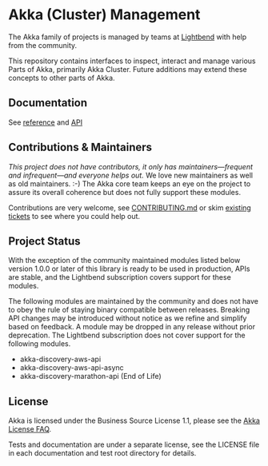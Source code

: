 # Akka (Cluster) Management

The Akka family of projects is managed by teams at [Lightbend](https://lightbend.com/) with help from the community.

This repository contains interfaces to inspect, interact and manage various Parts of Akka, primarily Akka Cluster.
Future additions may extend these concepts to other parts of Akka.

Documentation
-------------

See [reference](https://doc.akka.io/libraries/akka-management/current/) and [API](https://doc.akka.io/api/akka-management/current/akka/management/index.html)

Contributions & Maintainers
---------------------------

*This project does not have contributors, it only has maintainers—frequent and infrequent—and everyone helps out.*
We love new maintainers as well as old maintainers. :-)
The Akka core team keeps an eye on the project to assure its overall coherence but does not fully support these modules.

Contributions are very welcome, see [CONTRIBUTING.md](https://github.com/akka/akka-management/blob/main/CONTRIBUTING.md) or skim [existing tickets](https://github.com/akka/akka-management/issues) to see where you could help out.

Project Status
--------------

With the exception of the community maintained modules listed below version 1.0.0 or later of this library
is ready to be used in production, APIs are stable, and the Lightbend subscription covers support for these modules.

The following modules are maintained by the community and does not have to obey the rule of staying binary compatible
between releases. Breaking API changes may be introduced without notice as we refine and simplify based on feedback.
A module may be dropped in any release without prior deprecation. The Lightbend subscription does not cover support
for the following modules.

* akka-discovery-aws-api
* akka-discovery-aws-api-async
* akka-discovery-marathon-api (End of Life)

License
-------

Akka is licensed under the Business Source License 1.1, please see the [Akka License FAQ](https://www.lightbend.com/akka/license-faq).

Tests and documentation are under a separate license, see the LICENSE file in each documentation and test root directory for details.

